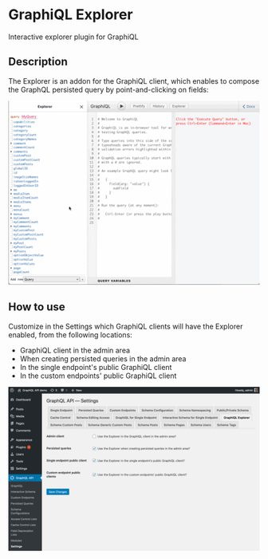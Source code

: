 # GraphiQL Explorer

Interactive explorer plugin for GraphiQL

## Description

The Explorer is an addon for the GraphiQL client, which enables to compose the GraphQL persisted query by point-and-clicking on fields:

<div class="img-width-1024" markdown=1>

![Writing and executing a persisted query](../../images/graphiql-explorer.gif)

</div>

## How to use

Customize in the Settings which GraphiQL clients will have the Explorer enabled, from the following locations:

- GraphiQL client in the admin area
- When creating persisted queries in the admin area
- In the single endpoint's public GraphiQL client
- In the custom endpoints' public GraphiQL client

<div class="img-width-1024" markdown=1>

![GraphiQL Explorer settings](../../images/legacy/v06/settings-graphiql-explorer.png)

</div>
